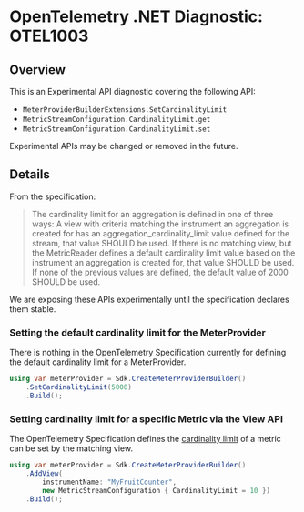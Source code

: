 # OpenTelemetry .NET Diagnostic: OTEL1003

## Overview

This is an Experimental API diagnostic covering the following API:

* `MeterProviderBuilderExtensions.SetCardinalityLimit`
* `MetricStreamConfiguration.CardinalityLimit.get`
* `MetricStreamConfiguration.CardinalityLimit.set`

Experimental APIs may be changed or removed in the future.

## Details

From the specification:

> The cardinality limit for an aggregation is defined in one of three ways: A
> view with criteria matching the instrument an aggregation is created for has
> an aggregation_cardinality_limit value defined for the stream, that value
> SHOULD be used. If there is no matching view, but the MetricReader defines a
> default cardinality limit value based on the instrument an aggregation is
> created for, that value SHOULD be used. If none of the previous values are
> defined, the default value of 2000 SHOULD be used.

We are exposing these APIs experimentally until the specification declares them
stable.

### Setting the default cardinality limit for the MeterProvider

There is nothing in the OpenTelemetry Specification currently for defining the
default cardinality limit for a MeterProvider.

```csharp
using var meterProvider = Sdk.CreateMeterProviderBuilder()
    .SetCardinalityLimit(5000)
    .Build();
```

### Setting cardinality limit for a specific Metric via the View API

The OpenTelemetry Specification defines the [cardinality
limit](https://github.com/open-telemetry/opentelemetry-specification/blob/main/specification/metrics/sdk.md#cardinality-limits)
of a metric can be set by the matching view.

```csharp
using var meterProvider = Sdk.CreateMeterProviderBuilder()
    .AddView(
        instrumentName: "MyFruitCounter",
        new MetricStreamConfiguration { CardinalityLimit = 10 })
    .Build();
```
